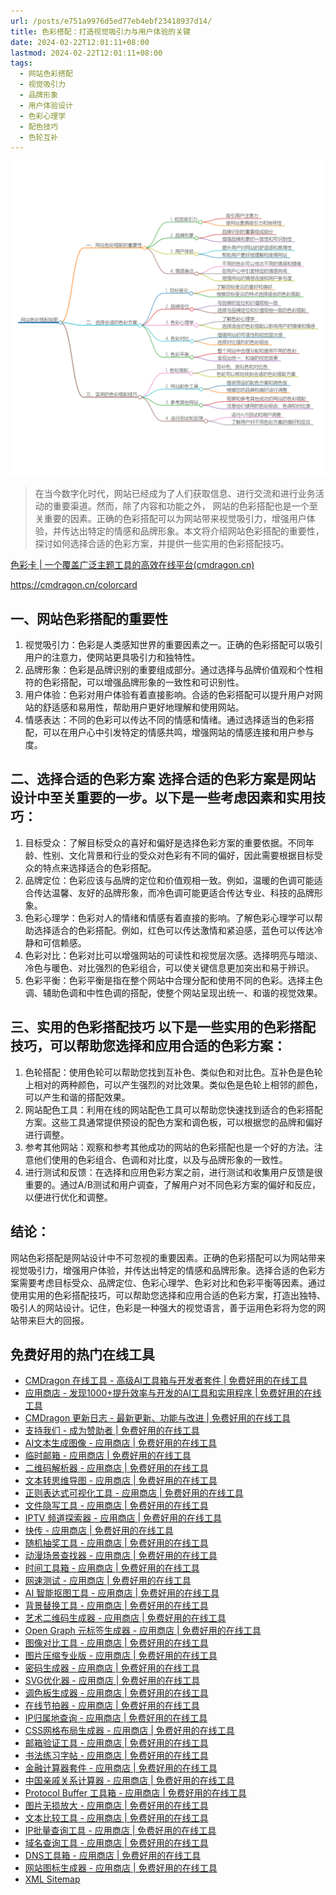```yaml
---
url: /posts/e751a9976d5ed77eb4ebf23418937d14/
title: 色彩搭配：打造视觉吸引力与用户体验的关键
date: 2024-02-22T12:01:11+08:00
lastmod: 2024-02-22T12:01:11+08:00
tags:
  - 网站色彩搭配
  - 视觉吸引力
  - 品牌形象
  - 用户体验设计
  - 色彩心理学
  - 配色技巧
  - 色轮互补
---
```


<img src="/images/2024_02_22 11_59_46.png" title="2024_02_22 11_59_46.png" alt="2024_02_22 11_59_46.png"/>

> 在当今数字化时代，网站已经成为了人们获取信息、进行交流和进行业务活动的重要渠道。然而，除了内容和功能之外，
> 网站的色彩搭配也是一个至关重要的因素。正确的色彩搭配可以为网站带来视觉吸引力，增强用户体验，并传达出特定的情感和品牌形象。本文将介绍网站色彩搭配的重要性，探讨如何选择合适的色彩方案，并提供一些实用的色彩搭配技巧。

[色彩卡 | 一个覆盖广泛主题工具的高效在线平台(cmdragon.cn)](https://cmdragon.cn/colorcard)

https://cmdragon.cn/colorcard

## 一、网站色彩搭配的重要性

1. 视觉吸引力：色彩是人类感知世界的重要因素之一。正确的色彩搭配可以吸引用户的注意力，使网站更具吸引力和独特性。
1. 品牌形象：色彩是品牌识别的重要组成部分。通过选择与品牌价值观和个性相符的色彩搭配，可以增强品牌形象的一致性和可识别性。
1. 用户体验：色彩对用户体验有着直接影响。合适的色彩搭配可以提升用户对网站的舒适感和易用性，帮助用户更好地理解和使用网站。
1. 情感表达：不同的色彩可以传达不同的情感和情绪。通过选择适当的色彩搭配，可以在用户心中引发特定的情感共鸣，增强网站的情感连接和用户参与度。

## 二、选择合适的色彩方案 选择合适的色彩方案是网站设计中至关重要的一步。以下是一些考虑因素和实用技巧：

1. 目标受众：了解目标受众的喜好和偏好是选择色彩方案的重要依据。不同年龄、性别、文化背景和行业的受众对色彩有不同的偏好，因此需要根据目标受众的特点来选择适合的色彩搭配。
1. 品牌定位：色彩应该与品牌的定位和价值观相一致。例如，温暖的色调可能适合传达温馨、友好的品牌形象，而冷色调可能更适合传达专业、科技的品牌形象。
1. 色彩心理学：色彩对人的情绪和情感有着直接的影响。了解色彩心理学可以帮助选择适合的色彩搭配。例如，红色可以传达激情和紧迫感，蓝色可以传达冷静和可信赖感。
1. 色彩对比：色彩对比可以增强网站的可读性和视觉层次感。选择明亮与暗淡、冷色与暖色、对比强烈的色彩组合，可以使关键信息更加突出和易于辨识。
1. 色彩平衡：色彩平衡是指在整个网站中合理分配和使用不同的色彩。选择主色调、辅助色调和中性色调的搭配，使整个网站呈现出统一、和谐的视觉效果。

## 三、实用的色彩搭配技巧 以下是一些实用的色彩搭配技巧，可以帮助您选择和应用合适的色彩方案：

1. 色轮搭配：使用色轮可以帮助您找到互补色、类似色和对比色。互补色是色轮上相对的两种颜色，可以产生强烈的对比效果。类似色是色轮上相邻的颜色，可以产生和谐的搭配效果。
1. 网站配色工具：利用在线的网站配色工具可以帮助您快速找到适合的色彩搭配方案。这些工具通常提供预设的配色方案和调色板，可以根据您的品牌和偏好进行调整。
1. 参考其他网站：观察和参考其他成功的网站的色彩搭配也是一个好的方法。注意他们使用的色彩组合、色调和对比度，以及与品牌形象的一致性。
1. 进行测试和反馈：在选择和应用色彩方案之前，进行测试和收集用户反馈是很重要的。通过A/B测试和用户调查，了解用户对不同色彩方案的偏好和反应，以便进行优化和调整。

## 结论：

网站色彩搭配是网站设计中不可忽视的重要因素。正确的色彩搭配可以为网站带来视觉吸引力，增强用户体验，并传达出特定的情感和品牌形象。选择合适的色彩方案需要考虑目标受众、品牌定位、色彩心理学、色彩对比和色彩平衡等因素。通过使用实用的色彩搭配技巧，可以帮助您选择和应用合适的色彩方案，打造出独特、吸引人的网站设计。记住，色彩是一种强大的视觉语言，善于运用色彩将为您的网站带来巨大的回报。

## 免费好用的热门在线工具

- [CMDragon 在线工具 - 高级AI工具箱与开发者套件 | 免费好用的在线工具](https://tools.cmdragon.cn/zh)
- [应用商店 - 发现1000+提升效率与开发的AI工具和实用程序 | 免费好用的在线工具](https://tools.cmdragon.cn/zh/apps?category=trending)
- [CMDragon 更新日志 - 最新更新、功能与改进 | 免费好用的在线工具](https://tools.cmdragon.cn/zh/changelog)
- [支持我们 - 成为赞助者 | 免费好用的在线工具](https://tools.cmdragon.cn/zh/sponsor)
- [AI文本生成图像 - 应用商店 | 免费好用的在线工具](https://tools.cmdragon.cn/zh/apps/text-to-image-ai)
- [临时邮箱 - 应用商店 | 免费好用的在线工具](https://tools.cmdragon.cn/zh/apps/temp-email)
- [二维码解析器 - 应用商店 | 免费好用的在线工具](https://tools.cmdragon.cn/zh/apps/qrcode-parser)
- [文本转思维导图 - 应用商店 | 免费好用的在线工具](https://tools.cmdragon.cn/zh/apps/text-to-mindmap)
- [正则表达式可视化工具 - 应用商店 | 免费好用的在线工具](https://tools.cmdragon.cn/zh/apps/regex-visualizer)
- [文件隐写工具 - 应用商店 | 免费好用的在线工具](https://tools.cmdragon.cn/zh/apps/steganography-tool)
- [IPTV 频道探索器 - 应用商店 | 免费好用的在线工具](https://tools.cmdragon.cn/zh/apps/iptv-explorer)
- [快传 - 应用商店 | 免费好用的在线工具](https://tools.cmdragon.cn/zh/apps/snapdrop)
- [随机抽奖工具 - 应用商店 | 免费好用的在线工具](https://tools.cmdragon.cn/zh/apps/lucky-draw)
- [动漫场景查找器 - 应用商店 | 免费好用的在线工具](https://tools.cmdragon.cn/zh/apps/anime-scene-finder)
- [时间工具箱 - 应用商店 | 免费好用的在线工具](https://tools.cmdragon.cn/zh/apps/time-toolkit)
- [网速测试 - 应用商店 | 免费好用的在线工具](https://tools.cmdragon.cn/zh/apps/speed-test)
- [AI 智能抠图工具 - 应用商店 | 免费好用的在线工具](https://tools.cmdragon.cn/zh/apps/background-remover)
- [背景替换工具 - 应用商店 | 免费好用的在线工具](https://tools.cmdragon.cn/zh/apps/background-replacer)
- [艺术二维码生成器 - 应用商店 | 免费好用的在线工具](https://tools.cmdragon.cn/zh/apps/artistic-qrcode)
- [Open Graph 元标签生成器 - 应用商店 | 免费好用的在线工具](https://tools.cmdragon.cn/zh/apps/open-graph-generator)
- [图像对比工具 - 应用商店 | 免费好用的在线工具](https://tools.cmdragon.cn/zh/apps/image-comparison)
- [图片压缩专业版 - 应用商店 | 免费好用的在线工具](https://tools.cmdragon.cn/zh/apps/image-compressor)
- [密码生成器 - 应用商店 | 免费好用的在线工具](https://tools.cmdragon.cn/zh/apps/password-generator)
- [SVG优化器 - 应用商店 | 免费好用的在线工具](https://tools.cmdragon.cn/zh/apps/svg-optimizer)
- [调色板生成器 - 应用商店 | 免费好用的在线工具](https://tools.cmdragon.cn/zh/apps/color-palette)
- [在线节拍器 - 应用商店 | 免费好用的在线工具](https://tools.cmdragon.cn/zh/apps/online-metronome)
- [IP归属地查询 - 应用商店 | 免费好用的在线工具](https://tools.cmdragon.cn/zh/apps/ip-geolocation)
- [CSS网格布局生成器 - 应用商店 | 免费好用的在线工具](https://tools.cmdragon.cn/zh/apps/css-grid-layout)
- [邮箱验证工具 - 应用商店 | 免费好用的在线工具](https://tools.cmdragon.cn/zh/apps/email-validator)
- [书法练习字帖 - 应用商店 | 免费好用的在线工具](https://tools.cmdragon.cn/zh/apps/calligraphy-practice)
- [金融计算器套件 - 应用商店 | 免费好用的在线工具](https://tools.cmdragon.cn/zh/apps/finance-calculator-suite)
- [中国亲戚关系计算器 - 应用商店 | 免费好用的在线工具](https://tools.cmdragon.cn/zh/apps/chinese-kinship-calculator)
- [Protocol Buffer 工具箱 - 应用商店 | 免费好用的在线工具](https://tools.cmdragon.cn/zh/apps/protobuf-toolkit)
- [图片无损放大 - 应用商店 | 免费好用的在线工具](https://tools.cmdragon.cn/zh/apps/image-upscaler)
- [文本比较工具 - 应用商店 | 免费好用的在线工具](https://tools.cmdragon.cn/zh/apps/text-compare)
- [IP批量查询工具 - 应用商店 | 免费好用的在线工具](https://tools.cmdragon.cn/zh/apps/ip-batch-lookup)
- [域名查询工具 - 应用商店 | 免费好用的在线工具](https://tools.cmdragon.cn/zh/apps/domain-finder)
- [DNS工具箱 - 应用商店 | 免费好用的在线工具](https://tools.cmdragon.cn/zh/apps/dns-toolkit)
- [网站图标生成器 - 应用商店 | 免费好用的在线工具](https://tools.cmdragon.cn/zh/apps/favicon-generator)
- [XML Sitemap](https://tools.cmdragon.cn/sitemap_index.xml)
